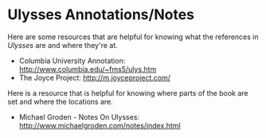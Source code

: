 # Ulysses Annotations/Notes

Here are some resources that are helpful for knowing what the references in *Ulysses* are and where they're at. 
* Columbia University Annotation: http://www.columbia.edu/~fms5/ulys.htm
* The Joyce Project: http://m.joyceproject.com/

Here is a resource that is helpful for knowing where parts of the book are set and where the locations are.
* Michael Groden - Notes On Ulysses: http://www.michaelgroden.com/notes/index.html
